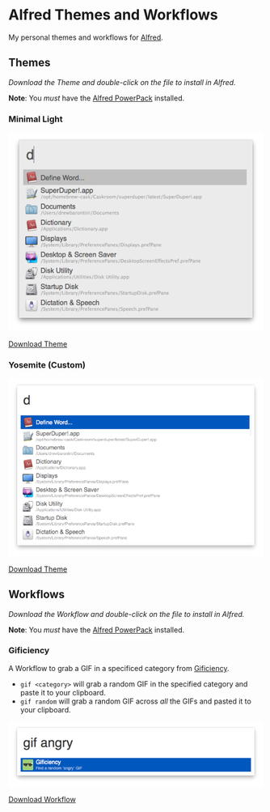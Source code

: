 Alfred Themes and Workflows
===========================

My personal themes and workflows for [Alfred](http://alfredapp.com/).

Themes
------

_Download the Theme and double-click on the file to install in Alfred._

**Note**: You _must_ have the [Alfred PowerPack](http://www.alfredapp.com/powerpack/) installed.

### Minimal Light

![Minimal Light](Themes/Screenshots/screenshot-minimal.png)

[Download Theme](https://github.com/drewbarontini/alfred/raw/master/Themes/Minimal%20Light.alfredappearance)

### Yosemite (Custom)

![Yosemite (Custom)](Themes/Screenshots/screenshot-yosemite.png)

[Download Theme](https://github.com/drewbarontini/alfred/raw/master/Themes/Yosemite%20(Custom).alfredappearance)

Workflows
---------

_Download the Workflow and double-click on the file to install in Alfred._

**Note**: You _must_ have the [Alfred PowerPack](http://www.alfredapp.com/powerpack/) installed.

### Gificiency

A Workflow to grab a GIF in a specificed category from [Gificiency](http://gificiency.com).

- `gif <category>` will grab a random GIF in the specified category and paste it to your clipboard.
- `gif random` will grab a random GIF across _all_ the GIFs and pasted it to your clipboard.

![Gificiency](Workflows/Screenshots/screenshot-gificiency.png)

[Download Workflow](https://github.com/drewbarontini/alfred/raw/master/Workflows/Gificiency.alfredworkflow)

